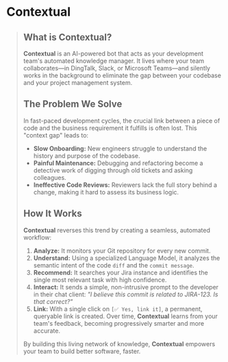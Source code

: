 # Contextual

> ## What is Contextual?
>
> **Contextual** is an AI-powered bot that acts as your development team's automated knowledge manager. It lives where your team collaborates—in DingTalk, Slack, or Microsoft Teams—and silently works in the background to eliminate the gap between your codebase and your project management system.
>
> ## The Problem We Solve
>
> In fast-paced development cycles, the crucial link between a piece of code and the business requirement it fulfills is often lost. This "context gap" leads to:
>
> * **Slow Onboarding:** New engineers struggle to understand the history and purpose of the codebase.
> * **Painful Maintenance:** Debugging and refactoring become a detective work of digging through old tickets and asking colleagues.
> * **Ineffective Code Reviews:** Reviewers lack the full story behind a change, making it hard to assess its business logic.
>
> ## How It Works
>
> **Contextual** reverses this trend by creating a seamless, automated workflow:
>
> 1.  **Analyze:** It monitors your Git repository for every new commit.
> 2.  **Understand:** Using a specialized Language Model, it analyzes the semantic intent of the code `diff` and the `commit message`.
> 3.  **Recommend:** It searches your Jira instance and identifies the single most relevant task with high confidence.
> 4.  **Interact:** It sends a simple, non-intrusive prompt to the developer in their chat client: *"I believe this commit is related to JIRA-123. Is that correct?"*
> 5.  **Link:** With a single click on `[✅ Yes, link it]`, a permanent, queryable link is created. Over time, **Contextual** learns from your team's feedback, becoming progressively smarter and more accurate.
>
> By building this living network of knowledge, **Contextual** empowers your team to build better software, faster.
